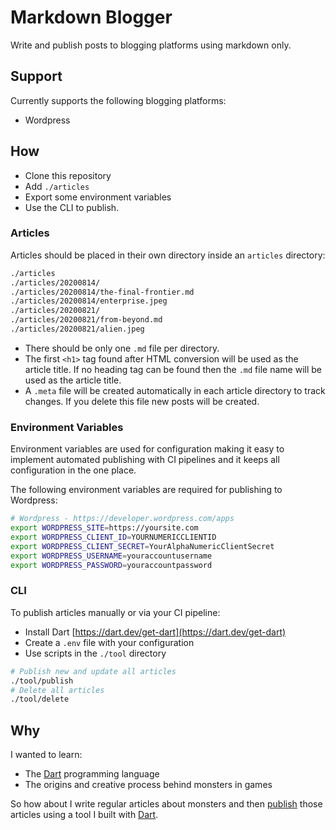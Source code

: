 # Markdown Blogger

Write and publish posts to blogging platforms using markdown only.

## Support

Currently supports the following blogging platforms:

* Wordpress

## How

* Clone this repository
* Add `./articles`
* Export some environment variables
* Use the CLI to publish.

### Articles

Articles should be placed in their own directory inside an `articles` directory:

```bash
./articles
./articles/20200814/
./articles/20200814/the-final-frontier.md
./articles/20200814/enterprise.jpeg
./articles/20200821/
./articles/20200821/from-beyond.md
./articles/20200821/alien.jpeg
```

* There should be only one `.md` file per directory.
* The first `<h1>` tag found after HTML conversion will be used as the article title. If no heading tag can be found then the `.md` file name will be used as the article title.
* A `.meta` file will be created automatically in each article directory to track changes. If you delete this file new posts will be created.

### Environment Variables

Environment variables are used for configuration making it easy to implement automated publishing with CI pipelines and it keeps all configuration in the one place.

The following environment variables are required for publishing to Wordpress:

```bash
# Wordpress - https://developer.wordpress.com/apps
export WORDPRESS_SITE=https://yoursite.com
export WORDPRESS_CLIENT_ID=YOURNUMERICCLIENTID
export WORDPRESS_CLIENT_SECRET=YourAlphaNumericClientSecret
export WORDPRESS_USERNAME=youraccountusername
export WORDPRESS_PASSWORD=youraccountpassword
```

### CLI

To publish articles manually or via your CI pipeline:

* Install Dart [https://dart.dev/get-dart](https://dart.dev/get-dart)
* Create a `.env` file with your configuration
* Use scripts in the `./tool` directory

```bash
# Publish new and update all articles
./tool/publish
# Delete all articles
./tool/delete
```

## Why

I wanted to learn:

* The [Dart](https://dart.dev/guides) programming language
* The origins and creative process behind monsters in games

So how about I write regular articles about monsters and then [publish](https://monsterweekly.com) those articles using a tool I built with [Dart](https://dart.dev/guides).
